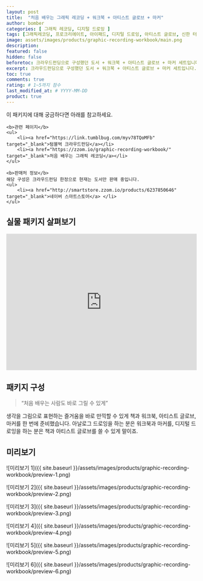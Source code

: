 ```yaml
---
layout: post
title:  "처음 배우는 그래픽 레코딩 + 워크북 + 아티스트 글로브 + 마커"
author: bomber
categories: [ 그래픽 레코딩, 디지털 드로잉 ]
tags: [그래픽레코딩, 프로크리에이트, 아이패드, 디지털 드로잉, 아티스트 글로브, 신한 터치 트윈 마커]
image: assets/images/products/graphic-recording-workbook/main.png
description: 
featured: false
hidden: false
beforetoc: 크라우드펀딩으로 구성했던 도서 + 워크북 + 아티스트 글로브 + 마커 세트입니다.
excerpt: 크라우드펀딩으로 구성했던 도서 + 워크북 + 아티스트 글로브 + 마커 세트입니다.
toc: true
comments: true
rating: # 1~5까지 점수
last_modified_at: # YYYY-MM-DD
product: true
---
```



<div class="note">
    <p>이 패키지에 대해 궁금하다면 아래를 참고하세요. </p>

    <b>관련 페이지</b>
    <ul>
        <li><a href="https://link.tumblbug.com/myv78TQoMFb" target="_blank">텀블벅 크라우드펀딩</a></li>
        <li><a href="https://zzom.io/graphic-recording-workbook/" target="_blank">처음 배우는 그래픽 레코딩</a></li>
    </ul>    
  
    <b>판매처 정보</b>
    해당 구성은 크라우드펀딩 한정으로 현재는 도서만 판매 중입니다.
    <ul>
        <li><a href="http://smartstore.zzom.io/products/6237850646" target="_blank">네이버 스마트스토어</a> </li>
    </ul>

</div>

## 실물 패키지 살펴보기

<p><iframe style="width:100%;" height="360" src="https://www.youtube.com/embed/ZFANfx42dmc?si=eRdG_TgY3XnTWsJw" frameborder="0" allow="accelerometer; autoplay; clipboard-write; encrypted-media; gyroscope; picture-in-picture; web-share" allowfullscreen></iframe></p>

## 패키지 구성

<blockquote>“처음 배우는 사람도 바로 그릴 수 있게”</blockquote>

<p>
생각을 그림으로 표현하는 즐거움을 바로 만끽할 수 있게 책과 워크북, 아티스트 글로브, 마커를 한 번에 준비했습니다. 아날로그 드로잉을 하는 분은 워크북과 마커를, 디지털 드로잉을 하는 분은 책과 아티스트 글로브를 쓸 수 있게 말이죠.
</p>

## 미리보기

![미리보기 1]({{ site.baseurl }}/assets/images/products/graphic-recording-workbook/preview-1.png)

![미리보기 2]({{ site.baseurl }}/assets/images/products/graphic-recording-workbook/preview-2.png)

![미리보기 3]({{ site.baseurl }}/assets/images/products/graphic-recording-workbook/preview-3.png)

![미리보기 4]({{ site.baseurl }}/assets/images/products/graphic-recording-workbook/preview-4.png)

![미리보기 5]({{ site.baseurl }}/assets/images/products/graphic-recording-workbook/preview-5.png)

![미리보기 6]({{ site.baseurl }}/assets/images/products/graphic-recording-workbook/preview-6.png)